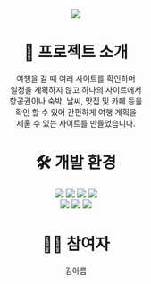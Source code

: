 <div align = "center"><img src="https://capsule-render.vercel.app/api?type=venom&height=300&color=gradient&text=YUHAN%20%20TRIP&reversal=false&textBg=false&fontColor=000&fontAlign=50&descAlign=50"/><div>
<div align = "center">
  <h1>🛫 프로젝트 소개</h1>
  여행을 갈 때 여러 사이트를 확인하며<br> 
  일정을 계획하지 않고 하나의 사이트에서 <br>
  항공권이나 숙박, 날씨, 맛집 및 카페 등을 <br>
  확인 할 수 있어 간편하게 여행 계획을 <br> 
  세울 수 있는 사이트를 만들었습니다.
</div> 
<div align = "center">
  <h1>🛠 개발 환경</h1>
</div> 
<div align = "center">
  <img src="https://img.shields.io/badge/svelte-FF3E00?style=flat&logo=svelte&logoColor=white"/>
  <img src="https://img.shields.io/badge/html5-E34F26?style=flat&logo=html5&logoColor=white"/>
  <img src="https://img.shields.io/badge/javascript-F7DF1E?style=flat&logo=javascript&logoColor=white"/>
  <img src="https://img.shields.io/badge/css3-1572B6?style=flat&logo=css3&logoColor=white"/>
 </div>
<div align="center"> 
  <img src="https://img.shields.io/badge/springboot-6DB33F?style=flat&logo=springboot&logoColor=white"/>
  <img src="https://img.shields.io/badge/nodedotjs-5FA04E?style=flat&logo=nodedotjs&logoColor=white"/>
  <img src="https://img.shields.io/badge/json-000000?style=flat&logo=json&logoColor=white"/>
</div>
<div align = "center">
  <h1>👩‍🎓 참여자</h1>
  <a href="https://github.com/Rumyyyyy" style="text-decoration:none;" >김아름</a>
</div>

